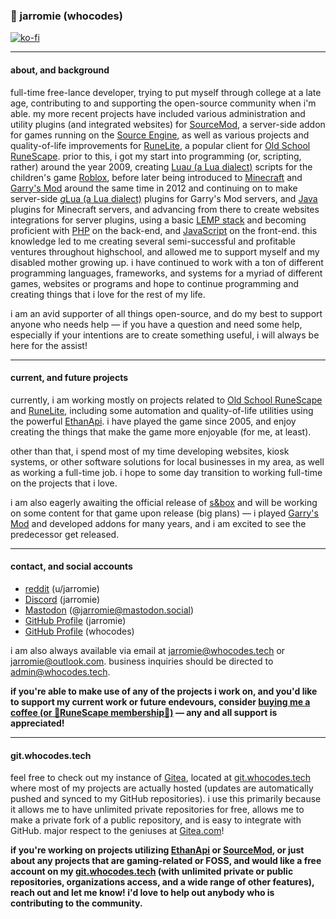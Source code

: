 ### 👾 jarromie (whocodes) 
[![ko-fi](https://ko-fi.com/img/githubbutton_sm.svg)](https://ko-fi.com/D1D3WD6SX)

___

#### about, and background

full-time free-lance developer, trying to put myself through college at a late age, contributing to and supporting the open-source community when i'm able. my more recent projects have included various administration and utility plugins (and integrated websites) for [SourceMod](https://github.com/alliedmodders/sourcemod), a server-side addon for games running on the [Source Engine](https://en.wikipedia.org/wiki/Source_(game_engine)), as well as various projects and quality-of-life improvements for [RuneLite](https://github.com/runelite), a popular client for [Old School RuneScape](https://en.wikipedia.org/wiki/Old_School_RuneScape). prior to this, i got my start into programming (or, scripting, rather) around the year 2009, creating [Lua*u* (a Lua dialect)](https://en.wikipedia.org/wiki/Lua_(programming_language)#Dialects) scripts for the children's game [Roblox](https://en.wikipedia.org/wiki/Roblox), before later being introduced to [Minecraft](https://en.wikipedia.org/wiki/Minecraft) and [Garry's Mod](https://en.wikipedia.org/wiki/Garry%27s_Mod) around the same time in 2012 and continuing on to make server-side [*g*Lua (a Lua dialect)](https://en.wikipedia.org/wiki/Lua_(programming_language)#Dialects) plugins for Garry's Mod servers, and [Java](https://en.wikipedia.org/wiki/Java_(programming_language)) plugins for Minecraft servers, and advancing from there to create websites integrations for server plugins, using a basic [LEMP stack](https://en.wikipedia.org/wiki/Solution_stack#cite_ref-LEMPHome_12-0) and becoming proficient with [PHP](https://en.wikipedia.org/wiki/PHP) on the back-end, and [JavaScript](https://en.wikipedia.org/wiki/JavaScript) on the front-end. this knowledge led to me creating several semi-successful and profitable ventures throughout highschool, and allowed me to support myself and my disabled mother growing up. i have continued to work with a ton of different programming languages, frameworks, and systems for a myriad of different games, websites or programs and hope to continue programming and creating things that i love for the rest of my life.

i am an avid supporter of all things open-source, and do my best to support anyone who needs help — if you have a question and need some help, especially if your intentions are to create something useful, i will always be here for the assist!

___

#### current, and future projects

currently, i am working mostly on projects related to [Old School RuneScape](https://en.wikipedia.org/wiki/Old_School_RuneScape) and [RuneLite](https://github.com/runelite), including some automation and quality-of-life utilities using the powerful [EthanApi](https://github.com/Ethan-Vann/EthanVannPlugins). i have played the game since 2005, and enjoy creating the things that make the game more enjoyable (for me, at least).

other than that, i spend most of my time developing websites, kiosk systems, or other software solutions for local businesses in my area, as well as working a full-time job. i hope to some day transition to working full-time on the projects that i love.

i am also eagerly awaiting the official release of [s&box](https://sbox.game/) and will be working on some content for that game upon release (big plans) — i played [Garry's Mod](https://en.wikipedia.org/wiki/Garry%27s_Mod) and developed addons for many years, and i am excited to see the predecessor get released.

___

#### contact, and social accounts
* [reddit](https://old.reddit.com/u/jarromie) (u/jarromie)
* [Discord](https://discordapp.com/users/552672975124561932) (jarromie)
* [Mastodon](https://mastodon.social/@jarromie) (@jarromie@mastodon.social)
* [GitHub Profile](https://github.com/jarromie) (jarromie)
* [GitHub Profile](https://github.com/whocodes) (whocodes)

i am also always available via email at [jarromie@whocodes.tech](mailto:jarromie@whocodes.tech) or [jarromie@outlook.com](mailto:jarromie@outlook.com). business inquiries should be directed to [admin@whocodes.tech](mailto:admin@whocodes.tech).

**if you're able to make use of any of the projects i work on, and you'd like to support my current work or future endevours, consider [buying me a coffee (or 🦀RuneScape membership🦀)](https://ko-fi.com/D1D3WD6SX) — any and all support is appreciated!**


___

#### git.whocodes.tech

feel free to check out my instance of [Gitea](https://github.com/go-gitea/gitea), located at [git.whocodes.tech](https://git.whocodes.tech/) where most of my projects are actually hosted (updates are automatically pushed and synced to my GitHub repositories). i use this primarily because it allows me to have unlimited private repositories for free, allows me to make a private fork of a public repository, and is easy to integrate with GitHub. major respect to the geniuses at [Gitea.com](https://gitea.com/)!

**if you're working on projects utilizing [EthanApi](https://github.com/Ethan-Vann/EthanVannPlugins) or [SourceMod](https://github.com/alliedmodders/sourcemod), or just about any projects that are gaming-related or FOSS, and would like a free account on my [git.whocodes.tech](https://git.whocodes.tech/) (with unlimited private or public repositories, organizations access, and a wide range of other features), reach out and let me know! i'd love to help out anybody who is contributing to the community.**
